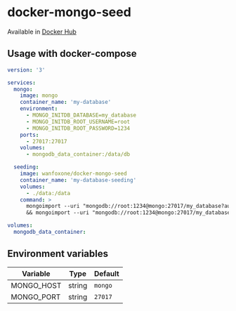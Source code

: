 # docker-mongo-seed

Available in [Docker Hub](https://hub.docker.com/r/wanfoxone/docker-mongo-seed)

## Usage with docker-compose

```yaml
version: '3'

services:
  mongo:
    image: mongo
    container_name: 'my-database'
    environment:
      - MONGO_INITDB_DATABASE=my_database
      - MONGO_INITDB_ROOT_USERNAME=root
      - MONGO_INITDB_ROOT_PASSWORD=1234
    ports:
      - 27017:27017
    volumes:
      - mongodb_data_container:/data/db

  seeding:
    image: wanfoxone/docker-mongo-seed
    container_name: 'my-database-seeding'
    volumes:
      - ./data:/data
    command: >
      mongoimport --uri "mongodb://root:1234@mongo:27017/my_database?authSource=admin" --mode upsert --type json --file /data/users.json --collection users
      && mongoimport --uri "mongodb://root:1234@mongo:27017/my_database?authSource=admin" --mode upsert --type json --file /data/links.json --collection links

volumes:
  mongodb_data_container:
```

## Environment variables

| Variable   | Type   | Default |
| ---------- | ------ | ------- |
| MONGO_HOST | string | `mongo` |
| MONGO_PORT | string | `27017` |
